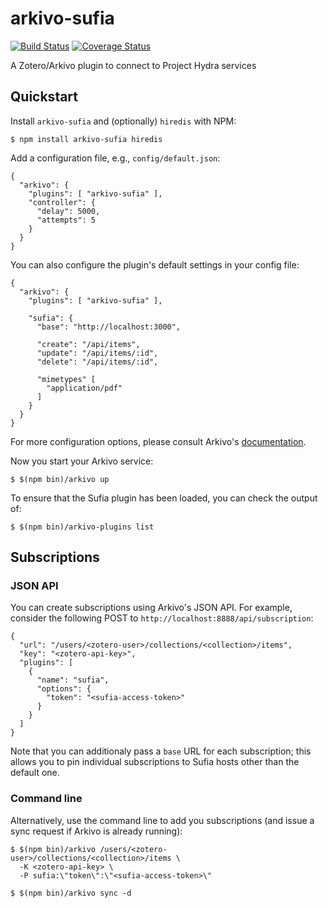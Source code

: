 arkivo-sufia
============
[![Build Status](https://travis-ci.org/inukshuk/arkivo-sufia.svg?branch=master)](https://travis-ci.org/inukshuk/arkivo-sufia)
[![Coverage Status](https://coveralls.io/repos/inukshuk/arkivo-sufia/badge.svg)](https://coveralls.io/r/inukshuk/arkivo-sufia)

A Zotero/Arkivo plugin to connect to Project Hydra services

Quickstart
----------
Install `arkivo-sufia` and (optionally) `hiredis` with NPM:

    $ npm install arkivo-sufia hiredis

Add a configuration file, e.g., `config/default.json`:

    {
      "arkivo": {
        "plugins": [ "arkivo-sufia" ],
        "controller": {
          "delay": 5000,
          "attempts": 5
        }
      }
    }

You can also configure the plugin's default settings in your
config file:

    {
      "arkivo": {
        "plugins": [ "arkivo-sufia" ],

        "sufia": {
          "base": "http://localhost:3000",

          "create": "/api/items",
          "update": "/api/items/:id",
          "delete": "/api/items/:id",

          "mimetypes" [
            "application/pdf"
          ]
        }
      }
    }

For more configuration options, please consult Arkivo's
[documentation](https://github.com/inukshuk/arkivo#configuration).

Now you start your Arkivo service:

    $ $(npm bin)/arkivo up

To ensure that the Sufia plugin has been loaded, you can
check the output of:

    $ $(npm bin)/arkivo-plugins list

Subscriptions
-------------

### JSON API
You can create subscriptions using Arkivo's JSON API. For example,
consider the following POST to `http://localhost:8888/api/subscription`:

    {
      "url": "/users/<zotero-user>/collections/<collection>/items",
      "key": "<zotero-api-key>",
      "plugins": [
        {
          "name": "sufia",
          "options": {
            "token": "<sufia-access-token>"
          }
        }
      ]
    }

Note that you can additionaly pass a `base` URL for each subscription;
this allows you to pin individual subscriptions to Sufia hosts other
than the default one.

### Command line
Alternatively, use the command line to add you subscriptions (and issue
a sync request if Arkivo is already running):

    $ $(npm bin)/arkivo /users/<zotero-user>/collections/<collection>/items \
      -K <zotero-api-key> \
      -P sufia:\"token\":\"<sufia-access-token>\"

    $ $(npm bin)/arkivo sync -d

